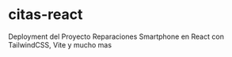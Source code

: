 # citas-react
Deployment del Proyecto Reparaciones Smartphone en React con TailwindCSS, Vite y mucho mas

